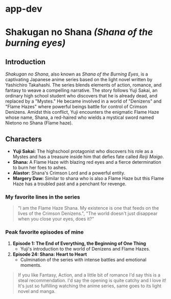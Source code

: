# app-dev
# Shakugan no Shana *(Shana of the burning eyes)*

## Introduction
*Shakugan no Shana*, also known as *Shana of the Burning Eyes*, is a captivating Japanese anime series based on the light novel written by Yashichiro Takahashi. The series blends elements of action, romance, and fantasy to weave a compelling narrative. The story follows Yuji Sakai, an ordinary high school student who discovers that he is already dead, and replaced by a "Mystes." He became involved in a world of "Denizens" and "Flame Hazes" where powerful beings battle for control of Crimson Denizens. Amidst this conflict, Yuji encounters the enigmatic Flame Haze whose name, Shana, a red-haired who wields a mystical sword named Nietono no Shana (Flame haze).

## Characters
- **Yuji Sakai:** The highschool protagonist who discovers his role as a Mystes and has a treasure inside him that defies fate called *Reiji Maigo*.
- **Shana:** A Flame Haze with blazing red eyes and a fierce determination to burn her foes to ashes.
- **Alastor:** Shana's Crimson Lord and a powerful entity.
- **Margery Daw:** Similar to shana who is also a Flame Haze but this Flame Haze has a troubled past and a penchant for revenge.

### **My favorite lines in the series**
> "I am the Flame Haze Shana. My existence is one that feeds on the lives of the Crimson Denizens.",
> "The world doesn't just disappear when you close your eyes, does it?"

### **Peak favorite episodes of mine**
1. **Episode 1: The End of Everything, the Beginning of One Thing**
   - Yuji's introduction to the world of Denizens and Flame Hazes.
2. **Episode 24: Shana: Heart to Heart**
   - Culmination of the series with intense battles and emotional moments.

> If you like Fantasy, Action, and a little bit of romance I'd say this is a steal recommendation. I'd say the opening is quite catchy and I love it!  It's just so fulfilling watching the anime series, same goes to its light novel and manga. 
